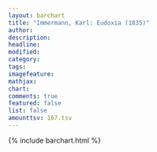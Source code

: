 ```yaml
---
layout: barchart
title: "Immermann, Karl: Eudoxia (1835)"
author:
description:
headline:
modified:
category:
tags:
imagefeature: 
mathjax: 
chart: 
comments: true
featured: false
list: false
amounttsv: 167.tsv
---
```

{% include barchart.html %}
